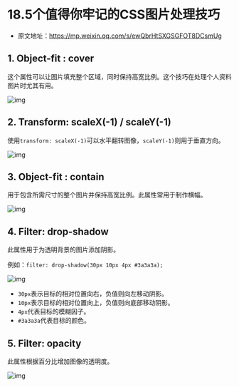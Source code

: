# 18.5个值得你牢记的CSS图片处理技巧

- 原文地址：https://mp.weixin.qq.com/s/ewQbrHtSXGSGFOT8DCsmUg



## 1. Object-fit : cover

这个属性可以让图片填充整个区域，同时保持高宽比例。这个技巧在处理个人资料图片时尤其有用。

![img](/images/css/node/n10109.webp)



## 2. Transform: scaleX(-1) / scaleY(-1)

使用`transform: scaleX(-1)`可以水平翻转图像，`scaleY(-1)`则用于垂直方向。

![img](/images/css/node/n10110.webp)



## 3. Object-fit : contain

用于包含所需尺寸的整个图片并保持高宽比例。此属性常用于制作横幅。

![img](/images/css/node/n10111.webp)



## 4. Filter: drop-shadow

此属性用于为透明背景的图片添加阴影。

例如：`filter: drop-shadow(30px 10px 4px #3a3a3a);`

![img](/images/css/node/n10112.webp)

- `30px`表示目标的相对位置向右，负值则向左移动阴影。
- `10px`表示目标的相对位置向上，负值则向底部移动阴影。
- `4px`代表目标的模糊因子。
- `#3a3a3a`代表目标的颜色。



## 5. Filter: opacity

此属性根据百分比增加图像的透明度。

![img](/images/css/node/n10113.webp)